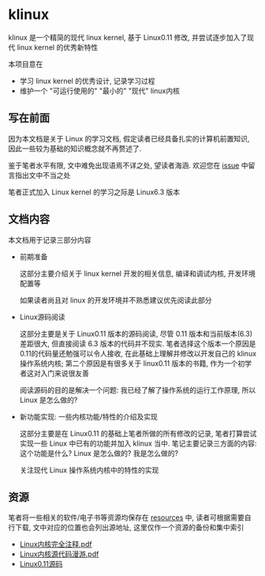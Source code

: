 # klinux

klinux 是一个精简的现代 linux kernel, 基于 Linux0.11 修改, 并尝试逐步加入了现代 linux kernel 的优秀新特性

本项目意在

- 学习 linux kernel 的优秀设计, 记录学习过程
- 维护一个 "可运行使用的" "最小的" "现代" linux内核

## 写在前面

因为本文档是关于 Linux 的学习文档, 假定读者已经具备扎实的计算机前置知识, 因此一些较为基础的知识概念就不再赘述了.

鉴于笔者水平有限, 文中难免出现语焉不详之处, 望读者海涵. 欢迎您在 [issue](https://github.com/luzhixing12345/klinux/issues) 中留言指出文中不当之处

笔者正式加入 Linux kernel 的学习之际是 Linux6.3 版本

## 文档内容

本文档用于记录三部分内容

- 前期准备

  这部分主要介绍关于 linux kernel 开发的相关信息, 编译和调试内核, 开发环境配置等

  如果读者尚且对 linux 的开发环境并不熟悉建议优先阅读此部分

- Linux源码阅读

  这部分主要是关于 Linux0.11 版本的源码阅读, 尽管 0.11 版本和当前版本(6.3)差距很大, 但直接阅读 6.3 版本的代码并不现实. 笔者选择这个版本一个原因是0.11的代码量还勉强可以令人接收, 在此基础上理解并修改以开发自己的 klinux 操作系统内核; 第二个原因是有很多关于 linux0.11 版本的书籍, 作为一个初学者这对入门来说很友善

  阅读源码的目的是解决一个问题: 我已经了解了操作系统的运行工作原理, 所以 Linux 是怎么做的?

- 新功能实现: 一些内核功能/特性的介绍及实现

  这部分主要是在 Linux0.11 的基础上笔者所做的所有修改的记录, 笔者打算尝试实现一些 Linux 中已有的功能并加入 klinux 当中. 笔记主要记录三方面的内容: 这个功能是什么? Linux 是怎么做的? 我是怎么做的?

  关注现代 Linux 操作系统内核中的特性的实现

## 资源

笔者将一些相关的软件/电子书等资源均保存在 [resources](https://github.com/luzhixing12345/klinux/releases/tag/v0.0.1) 中, 读者可根据需要自行下载, 文中对应的位置也会列出源地址, 这里仅作一个资源的备份和集中索引

- [Linux内核完全注释.pdf](https://github.com/luzhixing12345/klinux/releases/download/v0.0.1/Linux-01.pdf)
- [Linux内核源代码漫游.pdf](https://github.com/luzhixing12345/klinux/releases/download/v0.0.1/Linux-02.pdf)
- [Linux0.11源码](https://github.com/luzhixing12345/klinux/releases/download/v0.0.1/linux-0.11.tar.Z)
